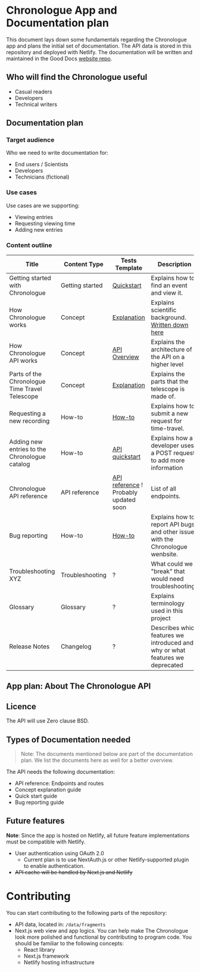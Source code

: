 # Chronologue App and Documentation plan

This document lays down some fundamentals regarding the Chronologue app and plans the initial set of documentation. 
The API data is stored in this repository and deployed with Netlify. 
The documentation will be written and maintained in the Good Docs [website repo](https://github.com/thegooddocsproject/website-hugo). 

## Who will find the Chronologue useful 
- Casual readers
- Developers
- Technical writers


## Documentation plan

### Target audience 

Who we need to write documentation for:
- End users / Scientists
- Developers
- Technicians (fictional)

### Use cases

Use cases are we supporting:
- Viewing entries
- Requesting viewing time
- Adding new entries

### Content outline

|Title   |Content Type   |Tests Template   | Description  | Audience | Assigned to |
|---|---|---|---|---|----|
|Getting started with Chronologue  | Getting started  | [Quickstart](https://github.com/thegooddocsproject/templates/tree/dev/quickstarts)  | Explains how to find an event and view it.  | End users  | Tina
|How Chronologue works  |Concept   | [Explanation](https://github.com/thegooddocsproject/templates/tree/dev/explanation)  | Explains scientific background. [Written down here](https://github.com/thegooddocsproject/chronologue/wiki/Technology-of-the-Chronologue-telescope-explained)   | Scientist | Tina|
|  How Chronologue API works | Concept  | [API Overview](https://github.com/thegooddocsproject/templates/tree/dev/api-overview)  |Explains the architecture of the API on a higher level   | Scientist, Developer  | Ian (?)|
| Parts of the Chronologue Time Travel Telescope  |  Concept |  [Explanation](https://github.com/thegooddocsproject/templates/tree/dev/explanation)  | Explains the parts that the telescope is made of. | Technicians  |Ricky, Serena for Graphics|
| Requesting a new recording | How-to  | [How-to](https://github.com/thegooddocsproject/templates/tree/dev/how-to) | Explains how to submit a new request for time-travel. |Scientist   |Tina|
| Adding new entries to the Chronologue catalog  | How-to   |  [API quickstart](https://github.com/thegooddocsproject/templates/tree/dev/api-quickstart) |  Explains how a developer uses a POST request to add more information | Developer  |Tina|
| Chronologue API reference  |API reference   |  [API reference](https://github.com/thegooddocsproject/templates/tree/dev/api-reference) ! Probably updated soon | List of all endpoints.  | Developers  |Tina|
| Bug reporting |How-to  |  [How-to](https://github.com/thegooddocsproject/templates/tree/dev/how-to) | Explains how to report API bugs and other issues with the Chronologue wenbsite.  | Developers  |Tina|
| Troubleshooting XYZ  |Troubleshooting   |  ? | What could we "break" that would need troubleshooting?  | Technicians  |Ricky (?)|
|Glossary   | Glossary  | ?  | Explains terminology used in this project  | End users, Scientists, Technicians  |Tina|
| Release Notes  | Changelog   |  ? | Describes which features we introduced and why or what features we deprecated  |  Developers |Tina/ Ian|

<!-- 
Column
|   |   |   |   |   |
-->

## App plan: About The Chronologue API

## Licence 
The API will use Zero clause BSD.

## Types of Documentation needed

> Note: The documents mentioned below are part of the documentation plan. We list the documents here as well for a better overview. 

The API needs the following documentation: 
- API reference: Endpoints and routes
- Concept explanation guide
- Quick start guide
- Bug reporting guide

## Future features
**Note**: Since the app is hosted on Netlify, all future feature implementations must be compatible with Netlify. 

- User authentication using OAuth 2.0 
    - Current plan is to use NextAuth.js or other Netlify-supported plugin to enable authentication.
- ~~API cache will be handled by Next.js and Netlify~~ 

# Contributing
You can start contributing to the following parts of the repository: 
- API data, located in: `/data/fragments`
- Next.js web view and app logics. You can help make The Chronologue look more polished and functional by contributing to program code. You should be familiar to the following concepts:
    - React library
    - Next.js framework
    - Netlify hosting infrastructure
